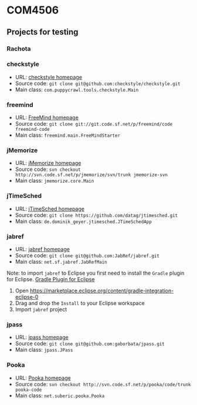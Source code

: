 # COM4506 



## Projects for testing


### Rachota



### checkstyle

* URL: [checkstyle homepage](https://github.com/checkstyle/checkstyle)
* Source code: ```git clone git@github.com:checkstyle/checkstyle.git```
* Main class: ```com.puppycrawl.tools.checkstyle.Main```

### freemind

* URL: [FreeMind homepage](http://freemind.sourceforge.net/)
* Source code: ```git clone git://git.code.sf.net/p/freemind/code freemind-code```
* Main class: ```freemind.main.FreeMindStarter```


### jMemorize

* URL: [jMemorize homepage](http://sourceforge.net/projects/jmemorize/)
* Source code: ```svn checkout http://svn.code.sf.net/p/jmemorize/svn/trunk jmemorize-svn```
* Main class: ```jmemorize.core.Main```


### jTimeSched

* URL: [jTimeSched homepage](http://kbase.dominik-geyer.de/apps:jtimesched)
* Source code: ```git clone https://github.com/datag/jtimesched.git```
* Main class: ```de.dominik_geyer.jtimesched.JTimeSchedApp```

### jabref

* URL: [jabref homepage](https://github.com/JabRef/jabref)
* Source code: ```git clone git@github.com:JabRef/jabref.git```
* Main class: ```net.sf.jabref.JabRefMain```

Note: to import ```jabref``` to Eclipse you first need to install the
```Gradle``` plugin for Eclipse. [Gradle Plugin for Eclipse](https://marketplace.eclipse.org/content/gradle-integration-eclipse-0)

1. Open <https://marketplace.eclipse.org/content/gradle-integration-eclipse-0>
2. Drag and drop the ```Install``` to your Eclipse workspace
3. Import ```jabref``` project

### jpass

* URL: [jpass homepage](https://github.com/gaborbata/jpass)
* Source code: ```git clone git@github.com:gaborbata/jpass.git```
* Main class: ```jpass.JPass```


### Pooka

* URL: [Pooka homepage](http://www.suberic.net/pooka/)
* Source code: ```svn checkout http://svn.code.sf.net/p/pooka/code/trunk pooka-code```
* Main class: ```net.suberic.pooka.Pooka```

